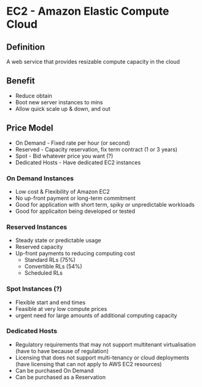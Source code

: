 # EC2 - Amazon Elastic Compute Cloud

## Definition
A web service that provides resizable compute capacity in the cloud

## Benefit
* Reduce obtain
* Boot new server instances to mins
* Allow quick scale up & down, and out

## Price Model
* On Demand - Fixed rate per hour (or second)
* Reserved - Capacity reservation, fix term contract (1 or 3 years)
* Spot - Bid whatever price you want (?)
* Dedicated Hosts - Have dedicated EC2 instances

### On Demand Instances
* Low cost & Flexibility of Amazon EC2
* No up-front payment or long-term commitment
* Good for application with short term, spiky or unpredictable workloads
* Good for applicaiton being developed or tested

### Reserved Instances
* Steady state or predictable usage
* Reserved capacity
* Up-front payments to reducing computing cost
    - Standard RLs (75%)
    - Convertible RLs (54%)
    - Scheduled RLs 

### Spot Instances (?)
* Flexible start and end times
* Feasible at very low compute prices
* urgent need for large amounts of additional computing capacity

### Dedicated Hosts
* Regulatory requirements that may not support multitenant virtualisation (have to have because of regulation)
* Licensing that does not support multi-tenancy or cloud deployments (have licensing that can not apply to AWS EC2 resources)
* Can be purchased On Demand
* Can be purchased as a Reservation

